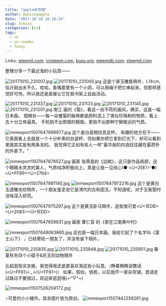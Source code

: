 ```yaml
---
title: "apple杂货铺"
author: dancingapple
date: "2017-10-10 16:10:24"
slug: 3r6yzo
categories: [cn]
tags: 
  - cn
  - cn-reader
  - funny
---
```


Links: [steemit.com](https://steemit.com/cn/@dancingapple/3r6yzo), [cnsteem.com](https://cnsteem.com/cn/@dancingapple/3r6yzo), [busy.org](https://busy.org/cn/@dancingapple/3r6yzo), [steemdb.com](https://steemdb.com/cn/@dancingapple/3r6yzo), [steemd.com](https://steemd.com/cn/@dancingapple/3r6yzo)

整理分享一下最近淘的小玩意——

![20171010_231007.jpg](https://steemitimages.com/DQmVjCQQ39nnQxHWG644WLeAAmEZcbtxPeQ2rXU7cu5p3kw/20171010_231007.jpg)
![20171010_231000.jpg](https://steemitimages.com/DQmcxHb82ahJTmur3ViCNx9MRrqJFAdUWo56xzQG9DMc6rh/20171010_231000.jpg)
这是个翠玉雕鱼珮件，L14cm,估计刚出水不久，哈哈。鱼嘴那里有一个小洞，可以用绳子把它串起来，但那样感觉好可怜，所以我还是直接让它在我书架上自由活动。

![20171010_231337.jpg](https://steemitimages.com/DQmWZpwHC31mEHuS7oVPFV2wHvPYJJ58jycnwtLNWvZu5tf/20171010_231337.jpg)
![20171010_231133.jpg](https://steemitimages.com/DQmQpw6igHMxEzkLxdPqrEQDfKnfHgozMC5Ski2BfXGKMXr/20171010_231133.jpg)
![20171010_231145.jpg](https://steemitimages.com/DQmRTTD96FVMZSuuAY2ATiVydjsGYQxqEXv68gzZX4smZBS/20171010_231145.jpg)
![20171010_231201.jpg](https://steemitimages.com/DQmNhn67haQHGaeQWCVYCV5hth4zXLkYeyq6MN3TVhVW6uP/20171010_231201.jpg)
南江 画的《菊》，看这一丝不苟的画风，确实，这是一幅日本画。
细微处——每一朵雏菊的脉络都是颜料混上了类似珍珠粉的物质，看上去十分立体逼真。
手机拍不出原图的精致。更拍不出那种宁静致远的气质。

![mmexport1507647999977.jpg](https://steemitimages.com/DQmYaupkoe3qf84RjT6DBKnnk7ax5vGrf9XgyvX4KYz4oT9/mmexport1507647999977.jpg)
这个是白瓷暗纹高足杯。
有趣的地方在于——它表面看上去就是一个十分朴素的白瓷杯，但如果你把它拿到灯光下，却可以看到里面其实是有两条龙的。
我觉得它正如有些人一样"最华丽的内涵往往藏在最质朴的外表下。"

![mmexport1507647876527.jpg](https://steemitimages.com/DQmWKe9MzNAfBVcdeQJ47FDMoS5RgvWBCwgRnXt5SM7A1Vb/mmexport1507647876527.jpg)
画家 张荣昌的《远眺》，这只是作品局部，这个眼睛水灵灵的美人，气质纯净积极向上，真是让我一见倾心(●'<U+25E1>'●)<U+FF89><U+2764>

![mmexport1507647981140.jpg](https://steemitimages.com/DQmZQFwhHuftQ4Uqjfu6NJB6upJBitW5F1euUQFGAExsZbn/mmexport1507647981140.jpg)
![mmexport1507647972216.jpg](https://steemitimages.com/DQmTAAzxLxEVP2s11wXJDb9mKD1As5KNkXCfxy7GoPDaWJL/mmexport1507647972216.jpg)
这个是黄白玉透雕龙纹珮件，一个朋友鉴定说它是清代的古和田玉。不知道呢，对于玉我暂时没啥深入研究。

![mmexport1507647975297.jpg](https://steemitimages.com/DQmQYYAkbpZXPKFxipoCsHdfEP8M2Tu7AoWm7jBPsE7VZyW/mmexport1507647975297.jpg)
这个是黄玉卧马珮件，造型很可爱<U+1EDB> <U+2083><U+1EDD>

![mmexport1507647859831.jpg](https://steemitimages.com/DQmeS1cKnq8dC9JCgxhJzxBjmqN5BXpnZHCVVJB4udiaR9a/mmexport1507647859831.jpg)
画家 曹仁容 的《家在江南黄叶村》

![mmexport1507648063865.jpg](https://steemitimages.com/DQmdaK2QkiLwFtd7CtXF8CXgRYhBCrgxDKgkY2U6ZQ7vwS5/mmexport1507648063865.jpg)
这也是一幅日本画，我给它起了个名字叫《富士山下》
，已经寄给一朋友了，并没有留下相片。

![20171010_235835.jpg](https://steemitimages.com/DQmYTLQktuhpcfRbGub7tGXzmu6dnyYf8BiPRL9uV9voBPD/20171010_235835.jpg)
![20171010_235848.jpg](https://steemitimages.com/DQmYgRH9mN2dveTU5fJtFHCRP1fbtsJHsZCmv5hCJ7fWsPn/20171010_235848.jpg)
![20171010_235901.jpg](https://steemitimages.com/DQmZt3YJMCLJ4PxCGndhaS9dSdxLtiwbvwBANh3eQGccxrc/20171010_235901.jpg)
春夏秋冬四个小碟子&灰玉刻动物珮件

比起逛街买衣服，我觉得我还是更喜欢淘这些小玩意。（睁着眼睛说瞎话(<U+FF61>ì _ í<U+FF61>)）
如果，假如，倘若，以后我开一家杂货铺，恳请走过路过不要错过，欢迎来逛逛哦(=^▽^=)

![mmexport1507526204172.jpg](https://steemitimages.com/DQmQHzdmvSw2oXgijzZCRntmhwobJgqHknfTujZ4vnxkWBM/mmexport1507526204172.jpg)


÷可爱的小小猪外，其余图片皆为原创。
![mmexport1507442256261.jpg](https://steemitimages.com/DQmYzCKupmqyouLKpQzcbihQ5L4uMSg14VXhFGbeARE2nFc/mmexport1507442256261.jpg)
